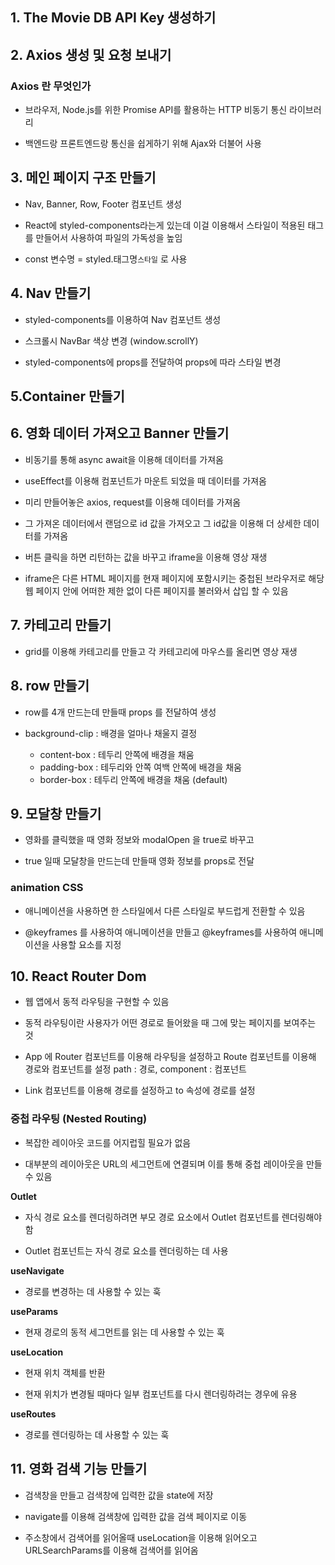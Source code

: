 ## 1. The Movie DB API Key 생성하기

## 2. Axios 생성 및 요청 보내기

### Axios 란 무엇인가

- 브라우저, Node.js를 위한 Promise API를 활용하는 HTTP 비동기 통신 라이브러리

- 백엔드랑 프론트엔드랑 통신을 쉽게하기 위해 Ajax와 더불어 사용

## 3. 메인 페이지 구조 만들기

- Nav, Banner, Row, Footer 컴포넌트 생성

- React에 styled-components라는게 있는데 이걸 이용해서 스타일이 적용된 태그를 만들어서 사용하여 파일의 가독성을 높임

- const 변수명 = styled.태그명`스타일` 로 사용

## 4. Nav 만들기

- styled-components를 이용하여 Nav 컴포넌트 생성

- 스크롤시 NavBar 색상 변경 (window.scrollY)

- styled-components에 props를 전달하여 props에 따라 스타일 변경

## 5.Container 만들기

## 6. 영화 데이터 가져오고 Banner 만들기

- 비동기를 통해 async await을 이용해 데이터를 가져옴

- useEffect를 이용해 컴포넌트가 마운트 되었을 때 데이터를 가져옴

- 미리 만들어놓은 axios, request를 이용해 데이터를 가져옴

- 그 가져온 데이터에서 랜덤으로 id 값을 가져오고 그 id값을 이용해 더 상세한 데이터를 가져옴

- 버튼 클릭을 하면 리턴하는 값을 바꾸고 iframe을 이용해 영상 재생

- iframe은 다른 HTML 페이지를 현재 페이지에 포함시키는 중첩된 브라우저로 해당 웹 페이지 안에 어떠한 제한 없이 다른 페이지를 불러와서 삽입 할 수 있음

## 7. 카테고리 만들기

- grid를 이용해 카테고리를 만들고 각 카테고리에 마우스를 올리면 영상 재생

## 8. row 만들기

- row를 4개 만드는데 만들때 props 를 전달하여 생성

- background-clip : 배경을 얼마나 채울지 결정
  - content-box : 테두리 안쪽에 배경을 채움
  - padding-box : 테두리와 안쪽 여백 안쪽에 배경을 채움
  - border-box : 테두리 안쪽에 배경을 채움 (default)

## 9. 모달창 만들기

- 영화를 클릭했을 때 영화 정보와 modalOpen 을 true로 바꾸고

- true 일때 모달창을 만드는데 만들때 영화 정보를 props로 전달

### animation CSS

- 애니메이션을 사용하면 한 스타일에서 다른 스타일로 부드럽게 전환할 수 있음

- @keyframes 를 사용하여 애니메이션을 만들고 @keyframes를 사용하여 애니메이션을 사용할 요소를 지정

## 10. React Router Dom

- 웹 앱에서 동적 라우팅을 구현할 수 있음

- 동적 라우팅이란 사용자가 어떤 경로로 들어왔을 때 그에 맞는 페이지를 보여주는 것

- App 에 Router 컴포넌트를 이용해 라우팅을 설정하고 Route 컴포넌트를 이용해 경로와 컴포넌트를 설정
  path : 경로, component : 컴포넌트

- Link 컴포넌트를 이용해 경로를 설정하고 to 속성에 경로를 설정

### 중첩 라우팅 (Nested Routing)

- 복잡한 레이아웃 코드를 어지럽힐 필요가 없음

- 대부분의 레이아웃은 URL의 세그먼트에 연결되며 이를 통해 중첩 레이아웃을 만들 수 있음

**Outlet**

- 자식 경로 요소를 렌더링하려면 부모 경로 요소에서 Outlet 컴포넌트를 렌더링해야 함

- Outlet 컴포넌트는 자식 경로 요소를 렌더링하는 데 사용

**useNavigate**

- 경로를 변경하는 데 사용할 수 있는 훅

**useParams**

- 현재 경로의 동적 세그먼트를 읽는 데 사용할 수 있는 훅

**useLocation**

- 현재 위치 객체를 반환

- 현재 위치가 변경될 때마다 일부 컴포넌트를 다시 렌더링하려는 경우에 유용

**useRoutes**

- 경로를 렌더링하는 데 사용할 수 있는 훅

## 11. 영화 검색 기능 만들기

- 검색창을 만들고 검색창에 입력한 값을 state에 저장

- navigate를 이용해 검색창에 입력한 값을 검색 페이지로 이동

- 주소창에서 검색어를 읽어올때 useLocation을 이용해 읽어오고 URLSearchParams를 이용해 검색어를 읽어옴
